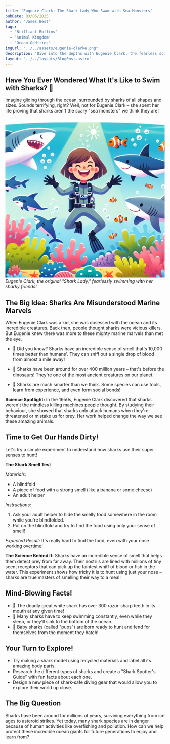 ```yaml
---
title: "Eugenie Clark: The Shark Lady Who Swam with Sea Monsters"
pubDate: 03/06/2025
author: "James Best"
tags:
  - "Brilliant Boffins"
  - "Animal Kingdom"
  - "Ocean Oddities"
imgUrl: "../../assets/eugenie-clarke.png"
description: "Dive into the depths with Eugenie Clark, the fearless scientist who showed the world that sharks aren't mindless monsters – they're amazing! Get ready to discover jaw-some shark secrets and become an underwater explorer on an unforgettable adventure."
layout: "../../layouts/BlogPost.astro"
---
```


## Have You Ever Wondered What It's Like to Swim with Sharks? 🦈

Imagine gliding through the ocean, surrounded by sharks of all shapes and sizes. Sounds terrifying, right? Well, not for Eugenie Clark – she spent her life proving that sharks aren't the scary "sea monsters" we think they are!

![Eugenie Clark swimming with sharks](../../assets/eugenie-clarke.png)
_Eugenie Clark, the original "Shark Lady," fearlessly swimming with her sharky friends!_

## The Big Idea: Sharks Are Misunderstood Marine Marvels

When Eugenie Clark was a kid, she was obsessed with the ocean and its incredible creatures. Back then, people thought sharks were vicious killers. But Eugenie knew there was more to these mighty marine marvels than met the eye.

- 🦷 Did you know? Sharks have an incredible sense of smell that's 10,000 times better than humans'. They can sniff out a single drop of blood from almost a mile away!

- 🌊 Sharks have been around for over 400 million years – that's before the dinosaurs! They're one of the most ancient creatures on our planet.

- 🧠 Sharks are much smarter than we think. Some species can use tools, learn from experience, and even form social bonds!

**Science Spotlight:** In the 1950s, Eugenie Clark discovered that sharks weren't the mindless killing machines people thought. By studying their behaviour, she showed that sharks only attack humans when they're threatened or mistake us for prey. Her work helped change the way we see these amazing animals.

## Time to Get Our Hands Dirty!

Let's try a simple experiment to understand how sharks use their super senses to hunt!

**The Shark Smell Test**

_Materials:_

- A blindfold
- A piece of food with a strong smell (like a banana or some cheese)
- An adult helper

_Instructions:_

1. Ask your adult helper to hide the smelly food somewhere in the room while you're blindfolded.
2. Put on the blindfold and try to find the food using only your sense of smell!

_Expected Result:_ It's really hard to find the food, even with your nose working overtime!

**The Science Behind It:** Sharks have an incredible sense of smell that helps them detect prey from far away. Their nostrils are lined with millions of tiny scent receptors that can pick up the faintest whiff of blood or fish in the water. This experiment shows how tricky it is to hunt using just your nose – sharks are true masters of smelling their way to a meal!

## Mind-Blowing Facts!

- 🦷 The deadly great white shark has over 300 razor-sharp teeth in its mouth at any given time!
- 💨 Many sharks have to keep swimming constantly, even while they sleep, or they'll sink to the bottom of the ocean.
- 👶 Baby sharks (called "pups") are born ready to hunt and fend for themselves from the moment they hatch!

## Your Turn to Explore!

- Try making a shark model using recycled materials and label all its amazing body parts.
- Research the different types of sharks and create a "Shark Spotter's Guide" with fun facts about each one.
- Design a new piece of shark-safe diving gear that would allow you to explore their world up close.

## The Big Question

Sharks have been around for millions of years, surviving everything from ice ages to asteroid strikes. Yet today, many shark species are in danger because of human activities like overfishing and pollution. How can we help protect these incredible ocean giants for future generations to enjoy and learn from?
